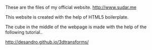 These are the files of my official website.  http://www.sudar.me

This website is created with the help of HTML5 boilerplate.

The cube in the middle of the webpage is made with the help of the following tutorial..


http://desandro.github.io/3dtransforms/
